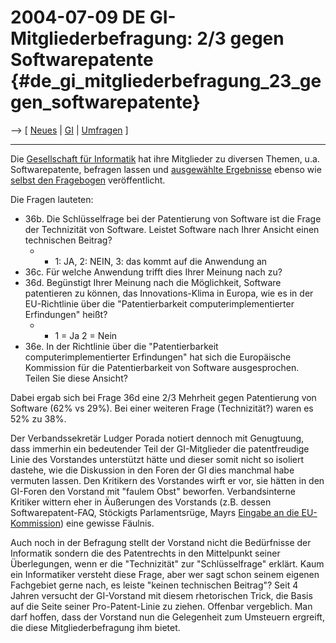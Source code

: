 # 2004-07-09 DE GI-Mitgliederbefragung: 2/3 gegen Softwarepatente {#de_gi_mitgliederbefragung_23_gegen_softwarepatente}

\--\> \[ [ Neues](SwpatcninoDe "wikilink") \| [
GI](SwpatgievDe "wikilink") \| [ Umfragen](SwpatpretiDe "wikilink") \]

------------------------------------------------------------------------

Die [ Gesellschaft für Informatik](SwpatgievDe "wikilink") hat ihre
Mitglieder zu diversen Themen, u.a. Softwarepatente, befragen lassen und
[ausgewählte
Ergebnisse](http://www.gi-ev.de/evewa/php/forum.php?GSAG=da743efbac7ba30449b067df53b1ed5a&action=viewmsg&mid=529 "wikilink")
ebenso wie [selbst den
Fragebogen](http://www.gi-ev.de/verein/aktuelles/umfrage-2004.shtml "wikilink")
veröffentlicht.

Die Fragen lauteten:

-   36b. Die Schlüsselfrage bei der Patentierung von Software ist die
    Frage der Technizität von Software. Leistet Software nach Ihrer
    Ansicht einen technischen Beitrag?
    -   -   1: JA, 2: NEIN, 3: das kommt auf die Anwendung an
-   36c. Für welche Anwendung trifft dies Ihrer Meinung nach zu?
-   36d. Begünstigt Ihrer Meinung nach die Möglichkeit, Software
    patentieren zu können, das Innovations-Klima in Europa, wie es in
    der EU-Richtlinie über die \"Patentierbarkeit
    computerimplementierter Erfindungen\" heißt?
    -   -   1 = Ja 2 = Nein
-   36e. In der Richtlinie über die \"Patentierbarkeit
    computerimplementierter Erfindungen\" hat sich die Europäische
    Kommission für die Patentierbarkeit von Software ausgesprochen.
    Teilen Sie diese Ansicht?

Dabei ergab sich bei Frage 36d eine 2/3 Mehrheit gegen Patentierung von
Software (62% vs 29%). Bei einer weiteren Frage (Technizität?) waren es
52% zu 38%.

Der Verbandssekretär Ludger Porada notiert dennoch mit Genugtuung, dass
immerhin ein bedeutender Teil der GI-Mitglieder die patentfreudige Linie
des Vorstandes unterstützt hätte und dieser somit nicht so isoliert
dastehe, wie die Diskussion in den Foren der GI dies manchmal habe
vermuten lassen. Den Kritikern des Vorstandes wirft er vor, sie hätten
in den GI-Foren den Vorstand mit \"faulem Obst\" beworfen.
Verbandsinterne Kritiker wittern eher in Äußerungen des Vorstands (z.B.
dessen Softwarepatent-FAQ, Stöckigts Parlamentsrüge, Mayrs [Eingabe an
die
EU-Kommission](http://swpat.ffii.org/papiere/eukonsult00/mayr/ "wikilink"))
eine gewisse Fäulnis.

Auch noch in der Befragung stellt der Vorstand nicht die Bedürfnisse der
Informatik sondern die des Patentrechts in den Mittelpunkt seiner
Überlegungen, wenn er die \"Technizität\" zur \"Schlüsselfrage\"
erklärt. Kaum ein Informatiker versteht diese Frage, aber wer sagt schon
seinem eigenen Fachgebiet gerne nach, es leiste \"keinen technischen
Beitrag\"? Seit 4 Jahren versucht der GI-Vorstand mit diesem
rhetorischen Trick, die Basis auf die Seite seiner Pro-Patent-Linie zu
ziehen. Offenbar vergeblich. Man darf hoffen, dass der Vorstand nun die
Gelegenheit zum Umsteuern ergreift, die diese Mitgliederbefragung ihm
bietet.
